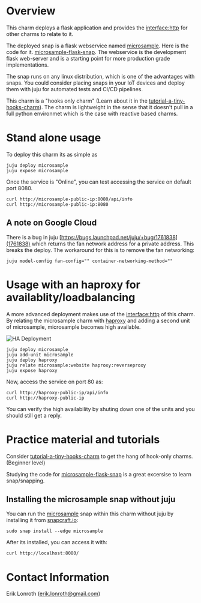 # Overview
This charm deploys a flask application and provides the [interface:http] for other charms to relate to it.

The deployed snap is a flask webservice named [microsample]. Here is the code for it. [microsample-flask-snap]. The webservice is the development flask web-server and is a starting point for more production grade implementations.

The snap runs on any linux distribution, which is one of the advantages with snaps. You could consider placing snaps in your IoT devices and deploy them with juju for automated tests and CI/CD pipelines.

This charm is a "hooks only charm" (Learn about it in the [tutorial-a-tiny-hooks-charm]). The charm is lightweight in the sense that it doesn't pull in a full python environmet which is the case with reactive based charms.

# Stand alone usage
To deploy this charm its as simple as
```
juju deploy microsample
juju expose microsample
```
Once the service is "Online", you can test accessing the service on default port 8080.
```
curl http://microsample-public-ip:8080/api/info
curl http://microsample-public-ip:8080
```

## A note on Google Cloud
There is a bug in juju [https://bugs.launchpad.net/juju/+bug/1761838](1761838) which returns the fan network address for a private address. 
This breaks the deploy. The workaround for this is to remove the fan networking:

```
juju model-config fan-config="" container-networking-method=""
```


# Usage with an haproxy for availablity/loadbalancing
A more advanced deployment makes use of the [interface:http] of this charm.
By relating the microsample charm with [haproxy] and adding a second unit of microsample, microsample becomes high available.

![HA Deployment](https://raw.githubusercontent.com/erik78se/charm-microsample/master/microsample-ha.png)


```
juju deploy microsample
juju add-unit microsample
juju deploy haproxy
juju relate microsample:website haproxy:reverseproxy
juju expose haproxy
```
Now, access the service on port 80 as:
```
curl http://haproxy-public-ip/api/info
curl http://haproxy-public-ip
```

You can verify the high availability by shuting down one of the units and you should still get a reply. 

# Practice material and tutorials

Consider [tutorial-a-tiny-hooks-charm] to get the hang of hook-only charms. (Beginner level)

Studying the code for [microsample-flask-snap] is a great excersise to learn snap/snapping.

## Installing the microsample snap without juju
You can run the [microsample] snap within this charm without juju by installing it from [snapcraft.io]:
```
sudo snap install --edge microsample 
```
After its installed, you can access it with:
```
curl http://localhost:8080/
```

# Contact Information
Erik Lonroth (erik.lonroth@gmail.com)

[interface:http]: https://discourse.jujucharms.com/t/interface-layers/1121
[microsample-flask-snap]: https://github.com/erik78se/microsample-flask-snap
[tutorial-a-tiny-hooks-charm]: https://discourse.jujucharms.com/t/tutorial-a-tiny-hooks-charm/1315
[snapcraft.io]: https://snapcraft.io/
[ssl-termination-proxy]: https://jujucharms.com/ssl-termination-proxy
[haproxy]: https://jujucharms.com/haproxy/
[microsample]: https://snapcraft.io/microsample
